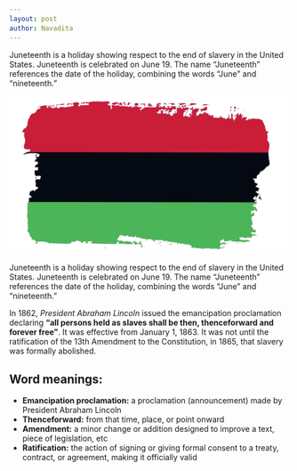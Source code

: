 ```yaml
---
layout: post
author: Navadita
---
```


Juneteenth is a holiday showing respect to the end of slavery in the United States. Juneteenth is celebrated on June 19. The name “Juneteenth” references the date of the holiday, combining the words “June” and “nineteenth.”

![](/assets/images/blog/juneteenth-removebg.png)

Juneteenth is a holiday showing respect to the end of slavery in the United States. Juneteenth is celebrated on June 19. The name “Juneteenth” references the date of the holiday, combining the words “June” and “nineteenth.”

In 1862, *President Abraham Lincoln* issued the emancipation proclamation  declaring **“all persons held as slaves shall be then, thenceforward and forever free”**. It was effective from January 1, 1863. It was not until the ratification of the 13th Amendment to the Constitution, in 1865, that slavery was formally abolished.


## Word meanings:

- **Emancipation proclamation:** a proclamation (announcement) made by President Abraham Lincoln
- **Thenceforward:** from that time, place, or point onward
- **Amendment:** a minor change or addition designed to improve a text, piece of legislation, etc
- **Ratification:** the action of signing or giving formal consent to a treaty, contract, or agreement, making it officially valid